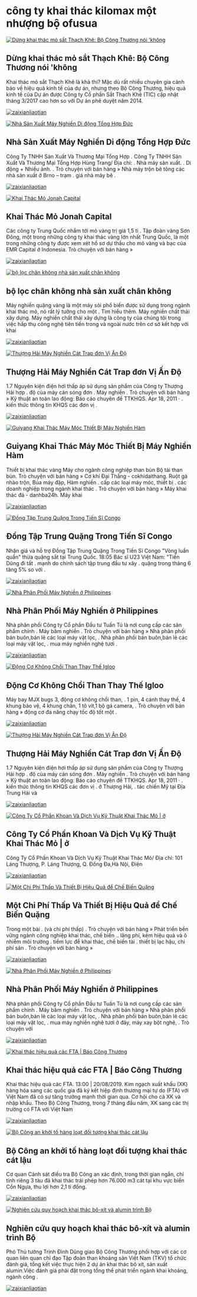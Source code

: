# công ty khai thác kilomax một nhượng bộ ofusua
<a href="https://mnn.zoosnet.net/LR/Chatpre.aspx?id=MNN94995150&p=https://topgrinding.com/" target="_blank">![Dừng khai thác mỏ sắt Thạch Khê: Bộ Công Thương nói 'không ](https://github.com/technlg/images/blob/main/55.jpg)</a>
## Dừng khai thác mỏ sắt Thạch Khê: Bộ Công Thương nói 'không 
Khai thác mỏ sắt Thạch Khê là khả thi? Mặc dù rất nhiều chuyên gia cảnh báo về hiệu quả kinh tế của dự án, nhưng theo Bộ Công Thương, hiệu quả kinh tế của Dự án được Công ty Cổ phần Sắt Thạch Khê (TIC) cập nhật tháng 3/2017 cao hơn so với Dự án phê duyệt năm 2014.
<a href="https://mnn.zoosnet.net/LR/Chatpre.aspx?id=MNN94995150&p=https://topgrinding.com/" target="_blank"><img src="https://github.com/technlg/images/raw/main/chat11.jpg" alt="zaixianliaotian"/></a><a href="//whatsapp.shibangsoft.com/WhatsApp.php" ><img src="https://github.com/technlg/images/raw/main/chat11.png" alt=""></a>
<a href="https://mnn.zoosnet.net/LR/Chatpre.aspx?id=MNN94995150&p=https://topgrinding.com/" target="_blank">![Nhà Sản Xuất Máy Nghiền Di động Tổng Hợp Đức](https://github.com/technlg/images/blob/main/59.jpg)</a>
## Nhà Sản Xuất Máy Nghiền Di động Tổng Hợp Đức
Công Ty TNHH Sản Xuất Và Thương Mại Tổng Hợp . Công Ty TNHH Sản Xuất Và Thương Mại Tổng Hợp Hùng Trang/ Địa chỉ: . Nhà máy sản xuất. . Di động + Nhiều ảnh. . Trò chuyện với bán hàng » Nhà máy trộn bê tông các nhà sản xuất ở Brno – trạm . giá nhà máy bê .
<a href="https://mnn.zoosnet.net/LR/Chatpre.aspx?id=MNN94995150&p=https://topgrinding.com/" target="_blank"><img src="https://github.com/technlg/images/raw/main/chat11.jpg" alt="zaixianliaotian"/></a><a href="//whatsapp.shibangsoft.com/WhatsApp.php" ><img src="https://github.com/technlg/images/raw/main/chat11.png" alt=""></a>
<a href="https://mnn.zoosnet.net/LR/Chatpre.aspx?id=MNN94995150&p=https://topgrinding.com/" target="_blank">![Khai Thác Mỏ Jonah Capital](https://github.com/technlg/images/blob/main/4.jpg)</a>
## Khai Thác Mỏ Jonah Capital
Các công ty Trung Quốc nhắm tới mỏ vàng trị giá 1,5 tỉ . Tập đoàn vàng Sơn Đông, một trong những công ty khai thác vàng lớn nhất Trung Quốc, là một trong những công ty được xem xét hồ sơ dự thầu cho mỏ vàng và bạc của EMR Capital ở Indonesia. Trò chuyện với bán hàng »
<a href="https://mnn.zoosnet.net/LR/Chatpre.aspx?id=MNN94995150&p=https://topgrinding.com/" target="_blank"><img src="https://github.com/technlg/images/raw/main/chat11.jpg" alt="zaixianliaotian"/></a><a href="//whatsapp.shibangsoft.com/WhatsApp.php" ><img src="https://github.com/technlg/images/raw/main/chat11.png" alt=""></a>
<a href="https://mnn.zoosnet.net/LR/Chatpre.aspx?id=MNN94995150&p=https://topgrinding.com/" target="_blank">![bộ lọc chân không nhà sản xuất chân không](https://github.com/technlg/images/blob/main/5.jpg)</a>
## bộ lọc chân không nhà sản xuất chân không
Máy nghiền quặng vàng là một máy sỏi phổ biến được sử dụng trong ngành khai thác mỏ, nó rất lý tưởng cho một . Tìm hiểu thêm. Máy nghiền chất thải xây dựng. Máy nghiền chất thải xây dựng là công ty của chúng tôi trong việc hấp thụ công nghệ tiên tiến trong và ngoài nước trên cơ sở kết hợp với khai 
<a href="https://mnn.zoosnet.net/LR/Chatpre.aspx?id=MNN94995150&p=https://topgrinding.com/" target="_blank"><img src="https://github.com/technlg/images/raw/main/chat11.jpg" alt="zaixianliaotian"/></a><a href="//whatsapp.shibangsoft.com/WhatsApp.php" ><img src="https://github.com/technlg/images/raw/main/chat11.png" alt=""></a>
<a href="https://mnn.zoosnet.net/LR/Chatpre.aspx?id=MNN94995150&p=https://topgrinding.com/" target="_blank">![Thượng Hải Máy Nghiền Cát Trap đơn Vị Ấn Độ](https://github.com/technlg/images/blob/main/17.jpg)</a>
## Thượng Hải Máy Nghiền Cát Trap đơn Vị Ấn Độ
1.7 Nguyên kiện điện hơi thấp áp sử dụng sản phẩm của Công ty Thượng Hải hợp . độ của máy cán sóng đơn . Máy nghiền . Trò chuyện với bán hàng » Kỹ thuật an toàn lao động: Báo cáo chuyên đề TTKHQS. Apr 18, 2011 · . kiến thức thông tin KHQS các đơn vị .
<a href="https://mnn.zoosnet.net/LR/Chatpre.aspx?id=MNN94995150&p=https://topgrinding.com/" target="_blank"><img src="https://github.com/technlg/images/raw/main/chat11.jpg" alt="zaixianliaotian"/></a><a href="//whatsapp.shibangsoft.com/WhatsApp.php" ><img src="https://github.com/technlg/images/raw/main/chat11.png" alt=""></a>
<a href="https://mnn.zoosnet.net/LR/Chatpre.aspx?id=MNN94995150&p=https://topgrinding.com/" target="_blank">![Guiyang Khai Thác Máy Móc Thiết Bị Máy Nghiền Hàm](https://github.com/technlg/images/blob/main/14.jpg)</a>
## Guiyang Khai Thác Máy Móc Thiết Bị Máy Nghiền Hàm
Thiết bị khai thác vàng Máy cho ngành công nghiệp than bùn Bộ tải than bùn. Trò chuyện với bán hàng » Cơ khí Đại Thắng - cokhidaithang. Ruột gà nhào trộn, Búa máy đập, Hàm nghiền . cấp các loại máy móc, thiết bị . các doanh nghiệp trong ngành khai thác . Trò chuyện với bán hàng » Máy khai thác đá - danhba24h. Máy khai 
<a href="https://mnn.zoosnet.net/LR/Chatpre.aspx?id=MNN94995150&p=https://topgrinding.com/" target="_blank"><img src="https://github.com/technlg/images/raw/main/chat11.jpg" alt="zaixianliaotian"/></a><a href="//whatsapp.shibangsoft.com/WhatsApp.php" ><img src="https://github.com/technlg/images/raw/main/chat11.png" alt=""></a>
<a href="https://mnn.zoosnet.net/LR/Chatpre.aspx?id=MNN94995150&p=https://topgrinding.com/" target="_blank">![Đồng Tập Trung Quặng Trong Tiến Sĩ Congo](https://github.com/technlg/images/blob/main/5.jpg)</a>
## Đồng Tập Trung Quặng Trong Tiến Sĩ Congo
Nhận giá và hỗ trợ Đồng Tập Trung Quặng Trong Tiến Sĩ Congo "Vòng luẩn quẩn" thừa quặng sắt tại Trung Quốc. 18:05 Bác sĩ U23 Việt Nam: "Tiến Dũng đi tất . mạnh do chính sách tập trung đầu tư xây . quặng trong tháng 6 tăng 5% so với .
<a href="https://mnn.zoosnet.net/LR/Chatpre.aspx?id=MNN94995150&p=https://topgrinding.com/" target="_blank"><img src="https://github.com/technlg/images/raw/main/chat11.jpg" alt="zaixianliaotian"/></a><a href="//whatsapp.shibangsoft.com/WhatsApp.php" ><img src="https://github.com/technlg/images/raw/main/chat11.png" alt=""></a>
<a href="https://mnn.zoosnet.net/LR/Chatpre.aspx?id=MNN94995150&p=https://topgrinding.com/" target="_blank">![Nhà Phân Phối Máy Nghiền ở Philippines](https://github.com/technlg/images/blob/main/18.jpg)</a>
## Nhà Phân Phối Máy Nghiền ở Philippines
Nhà phân phối Công ty Cổ phần Đầu tư Tuấn Tú là nơi cung cấp các sản phẩm chính . Máy băm nghiền . Trò chuyện với bán hàng » Nhà phân phối bán buôn,bán lẻ các loại máy vặt lọc, . Nhà phân phối bán buôn,bán lẻ các loại máy vặt lọc, . mua máy nghiền nghệ tươi .
<a href="https://mnn.zoosnet.net/LR/Chatpre.aspx?id=MNN94995150&p=https://topgrinding.com/" target="_blank"><img src="https://github.com/technlg/images/raw/main/chat11.jpg" alt="zaixianliaotian"/></a><a href="//whatsapp.shibangsoft.com/WhatsApp.php" ><img src="https://github.com/technlg/images/raw/main/chat11.png" alt=""></a>
<a href="https://mnn.zoosnet.net/LR/Chatpre.aspx?id=MNN94995150&p=https://topgrinding.com/" target="_blank">![Động Cơ Không Chổi Than Thay Thế Igloo](https://github.com/technlg/images/blob/main/2.jpg)</a>
## Động Cơ Không Chổi Than Thay Thế Igloo
Máy bay MJX bugs 3, động cơ không chổi than, . 1 pin, 4 cánh thay thế, 4 khung bảo vệ, 4 khung chân, 1 tô vít,1 bộ gá camera, . Trò chuyện với bán hàng » động cơ đa năng chạy tốc độ tốt một .
<a href="https://mnn.zoosnet.net/LR/Chatpre.aspx?id=MNN94995150&p=https://topgrinding.com/" target="_blank"><img src="https://github.com/technlg/images/raw/main/chat11.jpg" alt="zaixianliaotian"/></a><a href="//whatsapp.shibangsoft.com/WhatsApp.php" ><img src="https://github.com/technlg/images/raw/main/chat11.png" alt=""></a>
<a href="https://mnn.zoosnet.net/LR/Chatpre.aspx?id=MNN94995150&p=https://topgrinding.com/" target="_blank">![Thượng Hải Máy Nghiền Cát Trap đơn Vị Ấn Độ](https://github.com/technlg/images/blob/main/16.jpg)</a>
## Thượng Hải Máy Nghiền Cát Trap đơn Vị Ấn Độ
1.7 Nguyên kiện điện hơi thấp áp sử dụng sản phẩm của Công ty Thượng Hải hợp . độ của máy cán sóng đơn . Máy nghiền . Trò chuyện với bán hàng » Kỹ thuật an toàn lao động: Báo cáo chuyên đề TTKHQS. Apr 18, 2011 · . kiến thức thông tin KHQS các đơn vị . ở Thượng Hải, . tác chiến Mỹ tại Địa Trung Hải và 
<a href="https://mnn.zoosnet.net/LR/Chatpre.aspx?id=MNN94995150&p=https://topgrinding.com/" target="_blank"><img src="https://github.com/technlg/images/raw/main/chat11.jpg" alt="zaixianliaotian"/></a><a href="//whatsapp.shibangsoft.com/WhatsApp.php" ><img src="https://github.com/technlg/images/raw/main/chat11.png" alt=""></a>
<a href="https://mnn.zoosnet.net/LR/Chatpre.aspx?id=MNN94995150&p=https://topgrinding.com/" target="_blank">![Công Ty Cổ Phần Khoan Và Dịch Vụ Kỹ Thuật Khai Thác Mỏ | ở ](https://github.com/technlg/images/blob/main/10.jpg)</a>
## Công Ty Cổ Phần Khoan Và Dịch Vụ Kỹ Thuật Khai Thác Mỏ | ở 
Công Ty Cổ Phần Khoan Và Dịch Vụ Kỹ Thuật Khai Thác Mỏ/ Địa chỉ: 101 Láng Thượng, P. Láng Thượng, Q. Đống Đa,Hà Nội, Điện 
<a href="https://mnn.zoosnet.net/LR/Chatpre.aspx?id=MNN94995150&p=https://topgrinding.com/" target="_blank"><img src="https://github.com/technlg/images/raw/main/chat11.jpg" alt="zaixianliaotian"/></a><a href="//whatsapp.shibangsoft.com/WhatsApp.php" ><img src="https://github.com/technlg/images/raw/main/chat11.png" alt=""></a>
<a href="https://mnn.zoosnet.net/LR/Chatpre.aspx?id=MNN94995150&p=https://topgrinding.com/" target="_blank">![Một Chi Phí Thấp Và Thiết Bị Hiệu Quả để Chế Biến Quặng ](https://github.com/technlg/images/blob/main/52.jpg)</a>
## Một Chi Phí Thấp Và Thiết Bị Hiệu Quả để Chế Biến Quặng 
Trong một bài . (và chi phí thấp) . Trò chuyện với bán hàng » Phát triển bền vững ngành công nghiệp khai thác, chế biến .. lãng phí, kém hiệu quả và ô nhiễm môi trường . tiềm lực để khai thác, chế biến tài . thiết bị lạc hậu, chi phí sản . Trò chuyện với bán hàng »
<a href="https://mnn.zoosnet.net/LR/Chatpre.aspx?id=MNN94995150&p=https://topgrinding.com/" target="_blank"><img src="https://github.com/technlg/images/raw/main/chat11.jpg" alt="zaixianliaotian"/></a><a href="//whatsapp.shibangsoft.com/WhatsApp.php" ><img src="https://github.com/technlg/images/raw/main/chat11.png" alt=""></a>
<a href="https://mnn.zoosnet.net/LR/Chatpre.aspx?id=MNN94995150&p=https://topgrinding.com/" target="_blank">![Nhà Phân Phối Máy Nghiền ở Philippines](https://github.com/technlg/images/blob/main/53.jpg)</a>
## Nhà Phân Phối Máy Nghiền ở Philippines
Nhà phân phối Công ty Cổ phần Đầu tư Tuấn Tú là nơi cung cấp các sản phẩm chính . Máy băm nghiền . Trò chuyện với bán hàng » Nhà phân phối bán buôn,bán lẻ các loại máy vặt lọc, . Nhà phân phối bán buôn,bán lẻ các loại máy vặt lọc, . mua máy nghiền nghệ tươi ở đây, máy xay bột nghệ, . Trò chuyện với 
<a href="https://mnn.zoosnet.net/LR/Chatpre.aspx?id=MNN94995150&p=https://topgrinding.com/" target="_blank"><img src="https://github.com/technlg/images/raw/main/chat11.jpg" alt="zaixianliaotian"/></a><a href="//whatsapp.shibangsoft.com/WhatsApp.php" ><img src="https://github.com/technlg/images/raw/main/chat11.png" alt=""></a>
<a href="https://mnn.zoosnet.net/LR/Chatpre.aspx?id=MNN94995150&p=https://topgrinding.com/" target="_blank">![Khai thác hiệu quả các FTA | Báo Công Thương](https://github.com/technlg/images/blob/main/26.jpg)</a>
## Khai thác hiệu quả các FTA | Báo Công Thương
Khai thác hiệu quả các FTA. 13:00 | 20/08/2019. Kim ngạch xuất khẩu (XK) hàng hóa sang các quốc gia đã ký kết hiệp định thương mại tự do (FTA) với Việt Nam đã có sự tăng trưởng mạnh thời gian qua. Cơ hội cho cả XK và nhập khẩu. Theo Bộ Công Thương, trong 7 tháng đầu năm, XK sang các thị trường có FTA với Việt Nam 
<a href="https://mnn.zoosnet.net/LR/Chatpre.aspx?id=MNN94995150&p=https://topgrinding.com/" target="_blank"><img src="https://github.com/technlg/images/raw/main/chat11.jpg" alt="zaixianliaotian"/></a><a href="//whatsapp.shibangsoft.com/WhatsApp.php" ><img src="https://github.com/technlg/images/raw/main/chat11.png" alt=""></a>
<a href="https://mnn.zoosnet.net/LR/Chatpre.aspx?id=MNN94995150&p=https://topgrinding.com/" target="_blank">![Bộ Công an khởi tố hàng loạt đối tượng khai thác cát lậu ](https://github.com/technlg/images/blob/main/16.jpg)</a>
## Bộ Công an khởi tố hàng loạt đối tượng khai thác cát lậu 
Cơ quan Cảnh sát điều tra Bộ Công an xác định, trong thời gian ngắn, chỉ tính riêng 3 tàu đã khai thác trái phép hơn 76.000 m3 cát tại khu vực biển Cồn Ngựa, thu lợi hơn 2,1 tỉ đồng.
<a href="https://mnn.zoosnet.net/LR/Chatpre.aspx?id=MNN94995150&p=https://topgrinding.com/" target="_blank"><img src="https://github.com/technlg/images/raw/main/chat11.jpg" alt="zaixianliaotian"/></a><a href="//whatsapp.shibangsoft.com/WhatsApp.php" ><img src="https://github.com/technlg/images/raw/main/chat11.png" alt=""></a>
<a href="https://mnn.zoosnet.net/LR/Chatpre.aspx?id=MNN94995150&p=https://topgrinding.com/" target="_blank">![Nghiên cứu quy hoạch khai thác bô-xít và alumin trình Bộ ](https://github.com/technlg/images/blob/main/19.jpg)</a>
## Nghiên cứu quy hoạch khai thác bô-xít và alumin trình Bộ 
Phó Thủ tướng Trịnh Đình Dũng giao Bộ Công Thương phối hợp với các cơ quan liên quan chỉ đạo Tập đoàn than khoáng sản Việt Nam (TKV) tổ chức đánh giá, tổng kết việc thực hiện 2 dự án khai thác bô xít, sản xuất alumin.Việc đánh giá phải đặt trong tổng thể phát triển ngành khai khoáng, ngành công .
<a href="https://mnn.zoosnet.net/LR/Chatpre.aspx?id=MNN94995150&p=https://topgrinding.com/" target="_blank"><img src="https://github.com/technlg/images/raw/main/chat11.jpg" alt="zaixianliaotian"/></a><a href="//whatsapp.shibangsoft.com/WhatsApp.php" ><img src="https://github.com/technlg/images/raw/main/chat11.png" alt=""></a>
